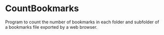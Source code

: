 # CountBookmarks
Program to count the number of bookmarks in each folder and subfolder of a bookmarks file exported by a web browser.
